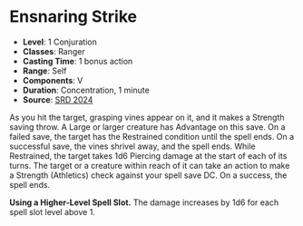 # Ensnaring Strike

- **Level**: 1 Conjuration
- **Classes**: Ranger
- **Casting Time**: 1 bonus action
- **Range**: Self
- **Components**: V
- **Duration**: Concentration, 1 minute
- **Source**: [SRD 2024](../../../srds/SRD_2024.pdf)

As you hit the target, grasping vines appear on it, and it makes a Strength saving throw. A Large or larger creature has Advantage on this save. On a failed save, the target has the Restrained condition until the spell ends. On a successful save, the vines shrivel away, and the spell ends. While Restrained, the target takes 1d6 Piercing damage at the start of each of its turns. The target or a creature within reach of it can take an action to make a Strength (Athletics) check against your spell save DC. On a success, the spell ends.

**Using a Higher-Level Spell Slot.** The damage increases by 1d6 for each spell slot level above 1.
